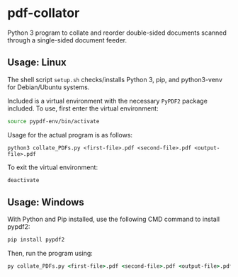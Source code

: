 # pdf-collator
Python 3 program to collate and reorder double-sided documents scanned through a single-sided document feeder. 

## Usage: Linux

The shell script `setup.sh` checks/installs Python 3, pip, and python3-venv for Debian/Ubuntu systems.

Included is a virtual environment with the necessary `PyPDF2` package included. To use, first enter the virtual environment:

```bash
source pypdf-env/bin/activate
```

Usage for the actual program is as follows:

```
python3 collate_PDFs.py <first-file>.pdf <second-file>.pdf <output-file>.pdf
```

To exit the virtual environment:

```bash
deactivate
```

## Usage: Windows

With Python and Pip installed, use the following CMD command to install pypdf2:

```cmd
pip install pypdf2
```

Then, run the program using:

```cmd
py collate_PDFs.py <first-file>.pdf <second-file>.pdf <output-file>.pdf
```
